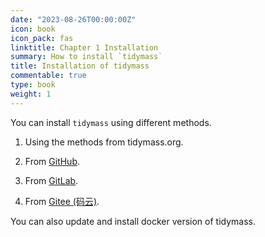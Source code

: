 ```yaml
---
date: "2023-08-26T00:00:00Z"
icon: book
icon_pack: fas
linktitle: Chapter 1 Installation
summary: How to install `tidymass`
title: Installation of tidymass
commentable: true
type: book
weight: 1
---
```


You can install `tidymass` using different methods.

1. Using the methods from tidymass.org.

2. From [GitHub](https://github.com/tidymass).

3. From [GitLab](https://gitlab.com/tidymass).

4. From [Gitee (码云)](https://gitee.com/tidymass).

You can also update and install docker version of tidymass.